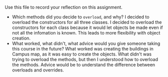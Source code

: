 Use this file to record your reflection on this assignment.

- Which methods did you decide to `overload`, and why?
I decided to overload the constructors for all three classes. I decided to overload the constructors for each class because it would let objects be made even if not all the infomation is known. This leads to more flexibility with object creation.
- What worked, what didn't, what advice would you give someone taking this course in the future?
What worked was creating the buildings in Campus map, as it was easy to create the objects. What didn't was trying to overload the methods, but then I understood how to overload the methods. Advice would be to understand the difference between overloads and overrides.
